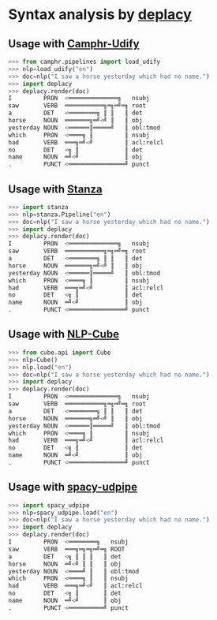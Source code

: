 # Syntax analysis by [deplacy](https://koichiyasuoka.github.io/deplacy/)

## Usage with [Camphr-Udify](https://camphr.readthedocs.io/en/latest/notes/udify.html)

```py
>>> from camphr.pipelines import load_udify
>>> nlp=load_udify("en")
>>> doc=nlp("I saw a horse yesterday which had no name.")
>>> import deplacy
>>> deplacy.render(doc)
I         PRON  <══════════════╗   nsubj
saw       VERB  ═══════════╗═╗═╝═╗ root
a         DET   <════════╗ ║ ║   ║ det
horse     NOUN  ═══════╗═╝<╝ ║   ║ obj
yesterday NOUN  <══════║═════╝   ║ obl:tmod
which     PRON  <════╗ ║         ║ nsubj
had       VERB  ═══╗═╝<╝         ║ acl:relcl
no        DET   <╗ ║             ║ det
name      NOUN  ═╝<╝             ║ obj
.         PUNCT <════════════════╝ punct
```

## Usage with [Stanza](https://stanfordnlp.github.io/stanza)

```py
>>> import stanza
>>> nlp=stanza.Pipeline("en")
>>> doc=nlp("I saw a horse yesterday which had no name.")
>>> import deplacy
>>> deplacy.render(doc)
I         PRON  <══════════════╗   nsubj
saw       VERB  ═══════════╗═╗═╝═╗ root
a         DET   <════════╗ ║ ║   ║ det
horse     NOUN  ═══════╗═╝<╝ ║   ║ obj
yesterday NOUN  <══════║═════╝   ║ obl:tmod
which     PRON  <════╗ ║         ║ nsubj
had       VERB  ═══╗═╝<╝         ║ acl:relcl
no        DET   <╗ ║             ║ det
name      NOUN  ═╝<╝             ║ obj
.         PUNCT <════════════════╝ punct
```

## Usage with [NLP-Cube](https://github.com/Adobe/NLP-Cube)

```py
>>> from cube.api import Cube
>>> nlp=Cube()
>>> nlp.load("en")
>>> doc=nlp("I saw a horse yesterday which had no name.")
>>> import deplacy
>>> deplacy.render(doc)
I         PRON  <══════════════╗   nsubj
saw       VERB  ═══════════╗═╗═╝═╗ root
a         DET   <════════╗ ║ ║   ║ det
horse     NOUN  ═══════╗═╝<╝ ║   ║ obj
yesterday NOUN  <══════║═════╝   ║ obl:tmod
which     PRON  <════╗ ║         ║ nsubj
had       VERB  ═══╗═╝<╝         ║ acl:relcl
no        DET   <╗ ║             ║ det
name      NOUN  ═╝<╝             ║ obj
.         PUNCT <════════════════╝ punct
```

## Usage with [spacy-udpipe](https://github.com/TakeLab/spacy-udpipe)

```py
>>> import spacy_udpipe
>>> nlp=spacy_udpipe.load("en")
>>> doc=nlp("I saw a horse yesterday which had no name.")
>>> import deplacy
>>> deplacy.render(doc)
I         PRON  <════════╗   nsubj
saw       VERB  ═══╗═╗═╗═╝═╗ ROOT
a         DET   <╗ ║ ║ ║   ║ det
horse     NOUN  ═╝<╝ ║ ║   ║ obj
yesterday NOUN  <════╝ ║   ║ obl:tmod
which     PRON  <════╗ ║   ║ nsubj
had       VERB  ═══╗═╝<╝   ║ acl:relcl
no        DET   <╗ ║       ║ det
name      NOUN  ═╝<╝       ║ obj
.         PUNCT <══════════╝ punct
```

